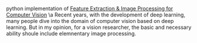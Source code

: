 python implementation of
    <a href="http://citeseerx.ist.psu.edu/viewdoc/download?doi=10.1.1.375.6848&rep=rep1&type=pdf">Feature Extraction & Image Processing for Computer Vision</a>
    \a
    Recent years, with the development of deep learning, many people dive into the domain of computer vision based on deep learning. But in my opinion, for a vision researcher, the basic and necessary ability shoule include elemnentary image processing.
    
    
  </body>
</html>
